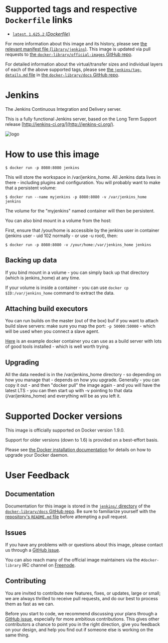 # Supported tags and respective `Dockerfile` links

-	[`latest`, `1.625.2` (*Dockerfile*)](https://github.com/jenkinsci/jenkins-ci.org-docker/blob/4fa9ebc13069fa8186728622cd63702cddf11162/Dockerfile)

For more information about this image and its history, please see [the relevant manifest file (`library/jenkins`)](https://github.com/docker-library/official-images/blob/master/library/jenkins). This image is updated via pull requests to [the `docker-library/official-images` GitHub repo](https://github.com/docker-library/official-images).

For detailed information about the virtual/transfer sizes and individual layers of each of the above supported tags, please see [the `jenkins/tag-details.md` file](https://github.com/docker-library/docs/blob/master/jenkins/tag-details.md) in [the `docker-library/docs` GitHub repo](https://github.com/docker-library/docs).

# Jenkins

The Jenkins Continuous Integration and Delivery server.

This is a fully functional Jenkins server, based on the Long Term Support release [http://jenkins-ci.org/](http://jenkins-ci.org/).

![logo](http://jenkins-ci.org/sites/default/files/jenkins_logo.png)

# How to use this image

```console
$ docker run -p 8080:8080 jenkins
```

This will store the workspace in /var/jenkins_home. All Jenkins data lives in there - including plugins and configuration. You will probably want to make that a persistent volume:

```console
$ docker run --name myjenkins -p 8080:8080 -v /var/jenkins_home jenkins
```

The volume for the "myjenkins" named container will then be persistent.

You can also bind mount in a volume from the host:

First, ensure that /your/home is accessible by the jenkins user in container (jenkins user - uid 102 normally - or use -u root), then:

```console
$ docker run -p 8080:8080 -v /your/home:/var/jenkins_home jenkins
```

## Backing up data

If you bind mount in a volume - you can simply back up that directory (which is jenkins_home) at any time.

If your volume is inside a container - you can use `docker cp
$ID:/var/jenkins_home` command to extract the data.

## Attaching build executors

You can run builds on the master (out of the box) buf if you want to attach build slave servers: make sure you map the port: `-p 50000:50000` - which will be used when you connect a slave agent.

[Here](https://registry.hub.docker.com/u/maestrodev/build-agent/) is an example docker container you can use as a build server with lots of good tools installed - which is well worth trying.

## Upgrading

All the data needed is in the /var/jenkins_home directory - so depending on how you manage that - depends on how you upgrade. Generally - you can copy it out - and then "docker pull" the image again - and you will have the latest LTS - you can then start up with -v pointing to that data (/var/jenkins_home) and everything will be as you left it.

# Supported Docker versions

This image is officially supported on Docker version 1.9.0.

Support for older versions (down to 1.6) is provided on a best-effort basis.

Please see [the Docker installation documentation](https://docs.docker.com/installation/) for details on how to upgrade your Docker daemon.

# User Feedback

## Documentation

Documentation for this image is stored in the [`jenkins/` directory](https://github.com/docker-library/docs/tree/master/jenkins) of the [`docker-library/docs` GitHub repo](https://github.com/docker-library/docs). Be sure to familiarize yourself with the [repository's `README.md` file](https://github.com/docker-library/docs/blob/master/README.md) before attempting a pull request.

## Issues

If you have any problems with or questions about this image, please contact us through a [GitHub issue](https://github.com/cloudbees/jenkins-ci.org-docker/issues).

You can also reach many of the official image maintainers via the `#docker-library` IRC channel on [Freenode](https://freenode.net).

## Contributing

You are invited to contribute new features, fixes, or updates, large or small; we are always thrilled to receive pull requests, and do our best to process them as fast as we can.

Before you start to code, we recommend discussing your plans through a [GitHub issue](https://github.com/cloudbees/jenkins-ci.org-docker/issues), especially for more ambitious contributions. This gives other contributors a chance to point you in the right direction, give you feedback on your design, and help you find out if someone else is working on the same thing.

